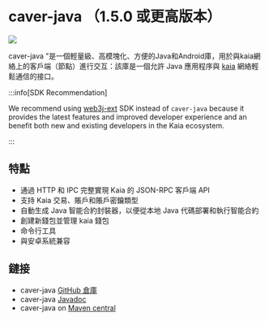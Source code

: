 # caver-java （1.5.0 或更高版本）

![](/img/references/kaiaXcaver-java.png)

caver-java "是一個輕量級、高模塊化、方便的Java和Android庫，用於與kaia網絡上的客戶端（節點）進行交互：該庫是一個允許 Java 應用程序與 [kaia](https://kaia.io) 網絡輕鬆通信的接口。

:::info[SDK Recommendation]

We recommend using [web3j-ext](../web3j-ext/getting-started.md) SDK instead of `caver-java` because it provides the latest features and improved developer experience and an benefit both new and existing developers in the Kaia ecosystem.

:::

## 特點<a id="features"></a>

- 通過 HTTP 和 IPC 完整實現 Kaia 的 JSON-RPC 客戶端 API
- 支持 Kaia 交易、賬戶和賬戶密鑰類型
- 自動生成 Java 智能合約封裝器，以便從本地 Java 代碼部署和執行智能合約
- 創建新錢包並管理 kaia 錢包
- 命令行工具
- 與安卓系統兼容

## 鏈接<a id="links"></a>

- caver-java [GitHub 倉庫](https://github.com/kaiachain/caver-java)
- caver-java [Javadoc](https://javadoc.io/doc/com.klaytn.caver/core)
- caver-java on [Maven central](https://search.maven.org/artifact/com.klaytn.caver/core)

